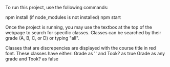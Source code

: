 To run this project, use the following commands: 

npm install (if node_modules is not installed)
npm start

Once the project is running, you may use the textbox at the top of the webpage to search for specific
classes. Classes can be searched by their grade (A, B, C, or D) or typing "all". 

Classes that are discrepencies are displayed with the course title in red font. 
These classes have either: 
Grade as '' and Took? as true
Grade as any grade and Took? as false
